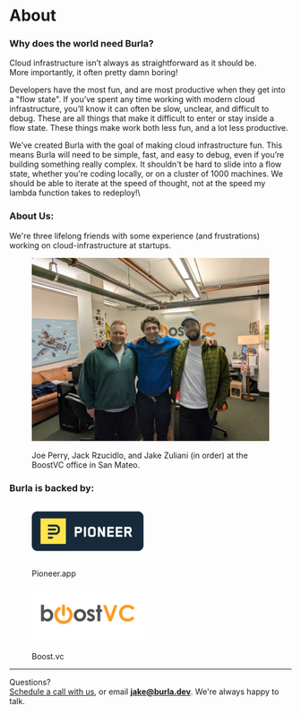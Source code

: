 # About

### Why does the world need Burla?

Cloud infrastructure isn’t always as straightforward as it should be.\
More importantly, it often pretty damn boring!

Developers have the most fun, and are most productive when they get into a "flow state". If you’ve spent any time working with modern cloud infrastructure, you’ll know it can often be slow, unclear, and difficult to debug. These are all things that make it difficult to enter or stay inside a flow state. These things make work both less fun, and a lot less productive.

We’ve created Burla with the goal of making cloud infrastructure fun. This means Burla will need to be simple, fast, and easy to debug, even if you’re building something really complex. It shouldn't be hard to slide into a flow state, whether you're coding locally, or on a cluster of 1000 machines. We should be able to iterate at the speed of thought, not at the speed my lambda function takes to redeploy!\


### About Us:

We're three lifelong friends with some experience (and frustrations) working on cloud-infrastructure at startups.

<figure><img src=".gitbook/assets/PXL_20250215_005828604.jpg" alt="" width="563"><figcaption><p>Joe Perry, Jack Rzucidlo, and Jake Zuliani (in order) at the BoostVC office in San Mateo.</p></figcaption></figure>



### Burla is backed by:

<div><figure><img src=".gitbook/assets/Untitled-3.png" alt="pioneer.app"><figcaption><p>Pioneer.app</p></figcaption></figure> <figure><img src=".gitbook/assets/Untitled-4.png" alt=""><figcaption><p>Boost.vc</p></figcaption></figure></div>







***

Questions?\
[Schedule a call with us](http://cal.com/jakez/burla), or email **jake@burla.dev**. We're always happy to talk.
